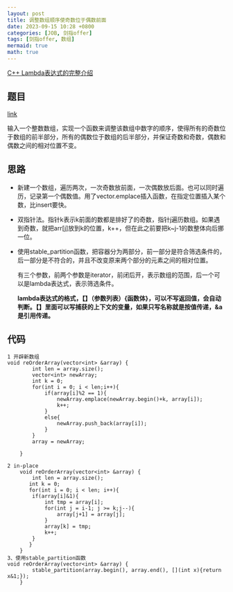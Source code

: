 ```yaml
---
layout: post
title: 调整数组顺序使奇数位于偶数前面
date: 2023-09-15 10:28 +0800
categories: [JOB, 剑指offer]
tags: [剑指offer, 数组]
mermaid: true
math: true
---
```


[C++ Lambda表达式的完整介绍](https://zhuanlan.zhihu.com/p/384314474)


## 题目

[link](https://www.nowcoder.com/practice/beb5aa231adc45b2a5dcc5b62c93f593?tpId=13&&tqId=11166&rp=1&ru=/ta/coding-interviews&qru=/ta/coding-interviews/question-ranking)


输入一个整数数组，实现一个函数来调整该数组中数字的顺序，使得所有的奇数位于数组的前半部分，所有的偶数位于数组的后半部分，并保证奇数和奇数，偶数和偶数之间的相对位置不变。

## 思路

- 新建一个数组，遍历两次，一次奇数放前面，一次偶数放后面。也可以同时遍历，记录第一个偶数值。用了vector.emplace插入函数，在指定位置插入某个数，比insert要快。
- 双指针法。指针k表示k前面的数都是排好了的奇数，指针j遍历数组。如果遇到奇数，就把arr[j]放到k的位置，k++，但在此之前要把k~j-1的数整体向后挪一位。
- 使用stable_partition函数，把容器分为两部分，前一部分是符合筛选条件的，后一部分是不符合的，并且不改变原来两个部分的元素之间的相对位置。
  
  有三个参数，前两个参数是iterator，前闭后开，表示数组的范围，后一个可以是lambda表达式，表示筛选条件。

  **lambda表达式的格式，【】（参数列表）{函数体}，可以不写返回值，会自动判断。【】里面可以写捕获的上下文的变量，如果只写名称就是按值传递，&a是引用传递。**

## 代码

```
1 开辟新数组
void reOrderArray(vector<int> &array) {
        int len = array.size();
        vector<int> newArray;
        int k = 0;
        for(int i = 0; i < len;i++){
            if(array[i]%2 == 1){
                newArray.emplace(newArray.begin()+k, array[i]);
                k++;
            }
            else{
                newArray.push_back(array[i]);
            }
        }
        array = newArray;
       
    }

2 in-place
    void reOrderArray(vector<int> &array) {
        int len = array.size();
       int k = 0;
       for(int i = 0; i < len; i++){
        if(array[i]&1){
            int tmp = array[i];
            for(int j = i-1; j >= k;j--){
                array[j+1] = array[j];
            }
            array[k] = tmp;
            k++;
        }
       }
    }
3、使用stable_partition函数
void reOrderArray(vector<int> &array) {
        stable_partition(array.begin(), array.end(), [](int x){return x&1;});
    }
```